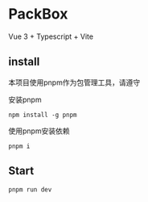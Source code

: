 # PackBox
Vue 3 + Typescript + Vite

## install
本项目使用pnpm作为包管理工具，请遵守

安装pnpm
```
npm install -g pnpm
```

使用pnpm安装依赖
```
pnpm i
```

## Start

```
pnpm run dev
```
